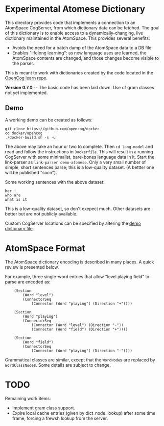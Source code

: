 
Experimental Atomese Dictionary
===============================
This directory provides code that implements a connection to an
AtomSpace CogServer, from which dictionary data can be fetched. The goal
of this dictionary is to enable access to a dynamically-changing, live
dictionary maintained in the AtomSpace.  This provides several benefits:

 * Avoids the need for a batch dump of the AtomSpace data to a DB file
 * Enables "lifelong learning": as new language uses are learned, the
   AtomSpace contents are changed, and those changes become visible to
   the parser.

This is meant to work with dictionaries created by the code located
in the [OpenCog learn repo](https://github.com/opencog/learn).

**Version 0.7.0** -- The basic code has been laid down. Use of gram classes
not yet implemented.

Demo
----
A working demo can be created as follows:
```
git clone https://github.com/opencog/docker
cd docker/opencog
./docker-build.sh -s -u
```
The above may take an hour or two to complete.
Then `cd lang-model` and read and follow the instructions in
`Dockerfile`.  This will result in a running CogServer with
some minimalist, bare-bones language data in it.  Start the
link-parser as `link-parser demo-atomese`. Only a very small
number of simple, short sentences parse; this is a low-quality
dataset. (A bettter one will be published "soon").

Some working sentences with the above dataset:
```
her !
who are
what is it
```
This is a low-quality dataset, so don't exepect much. Other datasets
are better but are not publicly available.

Custom CogServer locations can be specified by altering the
[demo dictionary file](../../data/demo-atomese/cogserver.dict).


AtomSpace Format
================
The AtomSpace dictionary encoding is described in many places. A quick
review is presented below.

For example, three single-word entries that allow "level playing field" to
parse are encoded as:
```
	(Section
		(Word "level")
		(ConnectorSeq
			(Connector (Word "playing") (Direction "+"))))

	(Section
		(Word "playing")
		(ConnectorSeq
			(Connector (Word "level") (Direction "-"))
			(Connector (Word "field") (Direction "+"))))

	(Section
		(Word "field")
		(ConnectorSeq
			(Connector (Word "playing") (Direction "-"))))
```

Grammatical classes are similar, except that the `WordNode`s are
replaced by `WordClassNode`s. Some details are subject to change.

TODO
====
Remaining work items:

* Implement gram class support.
* Expire local cache entries (given by dict_node_lookup) after some time
  frame, forcing a frewsh lookup from the server.
